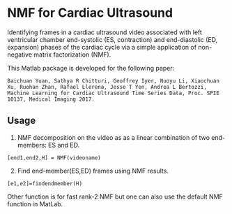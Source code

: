 # NMF for Cardiac Ultrasound 
Identifying frames in a cardiac ultrasound video associated with left ventricular chamber end-systolic (ES, contraction) and end-diastolic (ED, expansion) phases of the cardiac cycle via a simple application of non-negative matrix factorization (NMF).

This Matlab package is developed for the following paper:
```
Baichuan Yuan, Sathya R Chitturi, Geoffrey Iyer, Nuoyu Li, Xiaochuan Xu, Ruohan Zhan, Rafael Llerena, Jesse T Yen, Andrea L Bertozzi, Machine Learning for Cardiac Ultrasound Time Series Data, Proc. SPIE 10137, Medical Imaging 2017. 
```

## Usage
1. NMF decomposition on the video as as a linear combination of two end-members: ES and ED.

```
[end1,end2,H] = NMF(videoname) 
```
2. Find end-member(ES,ED) frames using NMF results.

```
[e1,e2]=findendmember(H)
```

Other function is for fast rank-2 NMF but one can also use the default NMF function in MatLab.
